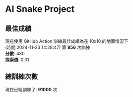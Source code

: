 
# AI Snake Project

## **最佳成績**
現在使用 GitHub Action 訓練最佳成績為在 10x10 的地圖情況下  
(時間 2024-11-23 14:28:47) 第 **956** 次訓練  
**分數**: 430  
**探索值**: 0.01

## 總訓練次數
現在已經訓練了: **91000** 次

